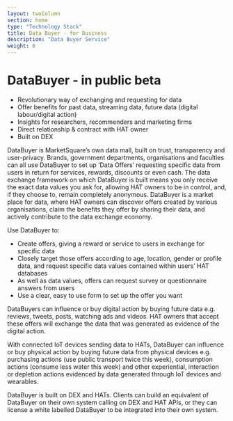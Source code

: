 ```yaml
---
layout: twoColumn
section: home
type: "Technology Stack"
title: Data Buyer - for Business
description: "Data Buyer Service"
weight: 8
---
```


# DataBuyer - in public beta

- Revolutionary way of exchanging and requesting for data
- Offer benefits for past data, streaming data, future data (digital labour/digital action)
- Insights for researchers, recommenders and marketing firms
- Direct relationship & contract with HAT owner 
- Built on DEX


DataBuyer is MarketSquare’s own data mall, built on trust, transparency and user-privacy. Brands, government departments, organisations and faculties can all use DataBuyer to set up ‘Data Offers’ requesting specific data from users in return for services, rewards, discounts or even cash. The data exchange framework on which DataBuyer is built means you only receive the exact data values you ask for, allowing HAT owners to be in control, and, if they choose to, remain completely anonymous. DataBuyer is a market place for data, where HAT owners can discover offers created by various organisations, claim the benefits they offer by sharing their data, and actively contribute to the data exchange economy.

Use DataBuyer to:

- Create offers, giving a reward or service to users in exchange for specific data
- Closely target those offers according to age, location, gender or profile data, and request specific data values contained within users’ HAT databases
- As well as data values, offers can request survey or questionnaire answers from users
- Use a clear, easy to use form to set up the offer you want

DataBuyers can influence or buy digital action by buying future data e.g. reviews, tweets, posts, watching ads and videos. HAT owners that accept these offers will exchange the data that was generated as evidence of the digital action.

With connected IoT devices sending data to HATs, DataBuyer can influence or buy physical action by buying future data from physical devices e.g. purchasing actions (use public transport twice this week), consumption actions (consume less water this week) and other experiential, interaction or depletion actions evidenced by data generated through IoT devices and wearables.

DataBuyer is built on DEX and HATs. Clients can build an equivalent of DataBuyer on their own system calling on DEX and HAT APIs, or they can license a white labelled DataBuyer to be integrated into their own system.

